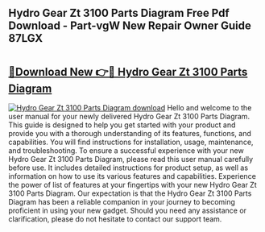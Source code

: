 ## Hydro Gear Zt 3100 Parts Diagram Free Pdf Download - Part-vgW New Repair Owner Guide 87LGX

# <h2><a href="http://dfrlfjb.blite.top/?on=Hydro+Gear+Zt+3100+Parts+Diagram">🔗Download New 👉🔴 Hydro Gear Zt 3100 Parts Diagram</a></h2>

[![Hydro Gear Zt 3100 Parts Diagram download](https://i.imgur.com/lujVjoI.png)](http://dfrlfjb.blite.top/?on=Hydro+Gear+Zt+3100+Parts+Diagram)
Hello and welcome to the user manual for your newly delivered Hydro Gear Zt 3100 Parts Diagram. This guide is designed to help you get started with your product and provide you with a thorough understanding of its features, functions, and capabilities. You will find instructions for installation, usage, maintenance, and troubleshooting. To ensure a successful experience with your new Hydro Gear Zt 3100 Parts Diagram, please read this user manual carefully before use. It includes detailed instructions for product setup, as well as information on how to use its various features and capabilities. Experience the power of list of features at your fingertips with your new Hydro Gear Zt 3100 Parts Diagram. Our expectation is that the Hydro Gear Zt 3100 Parts Diagram has been a reliable companion in your journey to becoming proficient in using your new gadget. Should you need any assistance or clarification, please do not hesitate to contact our support team.
